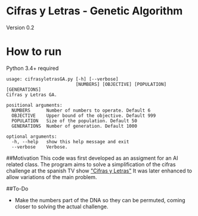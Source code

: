# Cifras y Letras - Genetic Algorithm
Version 0.2

# How to run
Python 3.4+ required
```
usage: cifrasyletrasGA.py [-h] [--verbose]
                          [NUMBERS] [OBJECTIVE] [POPULATION] [GENERATIONS]
Cifras y Letras GA.

positional arguments:
  NUMBERS      Number of numbers to operate. Default 6
  OBJECTIVE    Upper bound of the objective. Default 999
  POPULATION   Size of the population. Default 50
  GENERATIONS  Number of generation. Default 1000

optional arguments:
  -h, --help   show this help message and exit
  --verbose    Verbose.
```

##Motivation
This code was first developed as an assigment for an AI related class.
The program aims to solve a simplification of the cifras challenge at the spanish TV show ["Cifras y Letras"](https://es.wikipedia.org/wiki/Cifras_y_letras) 
It was later enhanced to allow variations of the main problem.

##To-Do
* Make the numbers part of the DNA so they can be permuted, coming closer to solving the actual challenge.
